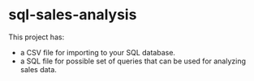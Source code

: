# sql-sales-analysis
This project has:
-  a CSV file for importing to your SQL database.
-  a SQL file for possible set of queries that can be used for analyzing sales data.
